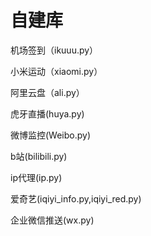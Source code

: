# 自建库

机场签到（ikuuu.py）

小米运动（xiaomi.py）

阿里云盘（ali.py）

虎牙直播(huya.py)

微博监控(Weibo.py)

b站(bilibili.py)

ip代理(ip.py)

爱奇艺(iqiyi_info.py,iqiyi_red.py)

企业微信推送(wx.py)


